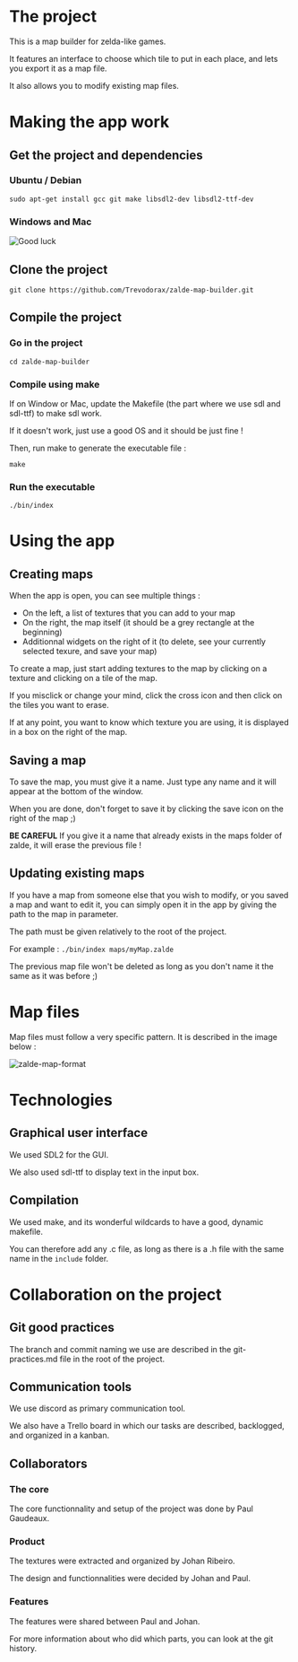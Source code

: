 # The project
This is a map builder for zelda-like games.

It features an interface to choose which tile to put in each place, and lets you export it as a map file.

It also allows you to modify existing map files.

# Making the app work
## Get the project and dependencies
### Ubuntu / Debian
`sudo apt-get install gcc git make libsdl2-dev libsdl2-ttf-dev`
### Windows and Mac
![Good luck](https://media.giphy.com/media/pDgHg2Lcju3Ty/giphy.gif)

## Clone the project
`git clone https://github.com/Trevodorax/zalde-map-builder.git`

## Compile the project
### Go in the project
`cd zalde-map-builder`
### Compile using make
If on Window or Mac, update the Makefile (the part where we use sdl and sdl-ttf) to make sdl work.

If it doesn't work, just use a good OS and it should be just fine !

Then, run make to generate the executable file :

`make`

### Run the executable
`./bin/index`

# Using the app
## Creating maps
When the app is open, you can see multiple things :
- On the left, a list of textures that you can add to your map
- On the right, the map itself (it should be a grey rectangle at the beginning)
- Additionnal widgets on the right of it (to delete, see your currently selected texure, and save your map)

To create a map, just start adding textures to the map by clicking on a texture and clicking on a tile of the map.

If you misclick or change your mind, click the cross icon and then click on the tiles you want to erase.

If at any point, you want to know which texture you are using, it is displayed in a box on the right of the map.

## Saving a map
To save the map, you must give it a name. Just type any name and it will appear at the bottom of the window.

When you are done, don't forget to save it by clicking the save icon on the right of the map ;)

**BE CAREFUL** If you give it a name that already exists in the maps folder of zalde, it will erase the previous file !

## Updating existing maps
If you have a map from someone else that you wish to modify, or you saved a map and want to edit it, you can simply open it in the app by giving the path to the map in parameter.

The path must be given relatively to the root of the project.

For example : `./bin/index maps/myMap.zalde`

The previous map file won't be deleted as long as you don't name it the same as it was before ;)

# Map files
Map files must follow a very specific pattern.
It is described in the image below :

![zalde-map-format](https://user-images.githubusercontent.com/73560235/211220525-5a5f7a4b-c4eb-45a9-90be-ce8fc86c6149.jpeg)

# Technologies
## Graphical user interface
We used SDL2 for the GUI.

We also used sdl-ttf to display text in the input box.

## Compilation
We used make, and its wonderful wildcards to have a good, dynamic makefile.

You can therefore add any .c file, as long as there is a .h file with the same name in the `include` folder.

# Collaboration on the project
## Git good practices
The branch and commit naming we use are described in the git-practices.md file in the root of the project.

## Communication tools
We use discord as primary communication tool.

We also have a Trello board in which our tasks are described, backlogged, and organized in a kanban.

## Collaborators
### The core
The core functionnality and setup of the project was done by Paul Gaudeaux.

### Product
The textures were extracted and organized by Johan Ribeiro.

The design and functionnalities were decided by Johan and Paul.

### Features
The features were shared between Paul and Johan.

For more information about who did which parts, you can look at the git history.
